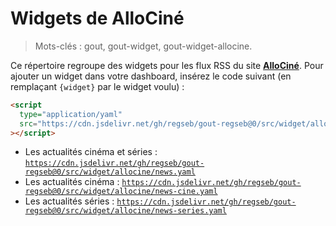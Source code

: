 # Widgets de AlloCiné

> Mots-clés : gout, gout-widget, gout-widget-allocine.

Ce répertoire regroupe des widgets pour les flux RSS du site
[**AlloCiné**](https://www.allocine.fr/). Pour ajouter un widget dans votre
dashboard, insérez le code suivant (en remplaçant `{widget}` par le widget
voulu) :

```html
<script
  type="application/yaml"
  src="https://cdn.jsdelivr.net/gh/regseb/gout-regseb@0/src/widget/allocine/{widget}.yaml"
></script>
```

- Les actualités cinéma et séries :
  [`https://cdn.jsdelivr.net/gh/regseb/gout-regseb@0/src/widget/allocine/news.yaml`](https://cdn.jsdelivr.net/gh/regseb/gout-regseb@0/src/widget/allocine/news.yaml)
- Les actualités cinéma :
  [`https://cdn.jsdelivr.net/gh/regseb/gout-regseb@0/src/widget/allocine/news-cine.yaml`](https://cdn.jsdelivr.net/gh/regseb/gout-regseb@0/src/widget/allocine/news-cine.yaml)
- Les actualités séries :
  [`https://cdn.jsdelivr.net/gh/regseb/gout-regseb@0/src/widget/allocine/news-series.yaml`](https://cdn.jsdelivr.net/gh/regseb/gout-regseb@0/src/widget/allocine/news-series.yaml)
